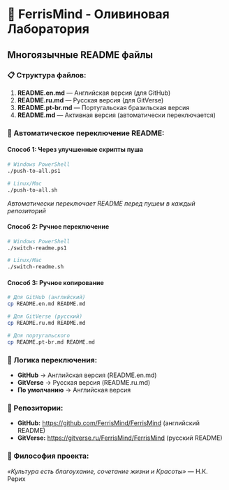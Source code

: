 # 🦀 FerrisMind - Оливиновая Лаборатория

## Многоязычные README файлы

### 📋 Структура файлов:

1. **README.en.md** — Английская версия (для GitHub)
2. **README.ru.md** — Русская версия (для GitVerse)
3. **README.pt-br.md** — Португальская бразильская версия
4. **README.md** — Активная версия (автоматически переключается)

### 🚀 Автоматическое переключение README:

#### Способ 1: Через улучшенные скрипты пуша

```bash
# Windows PowerShell
./push-to-all.ps1

# Linux/Mac
./push-to-all.sh
```

_Автоматически переключает README перед пушем в каждый репозиторий_

#### Способ 2: Ручное переключение

```bash
# Windows PowerShell
./switch-readme.ps1

# Linux/Mac
./switch-readme.sh
```

#### Способ 3: Ручное копирование

```bash
# Для GitHub (английский)
cp README.en.md README.md

# Для GitVerse (русский)
cp README.ru.md README.md

# Для португальского
cp README.pt-br.md README.md
```

### 📝 Логика переключения:

- **GitHub** → Английская версия (README.en.md)
- **GitVerse** → Русская версия (README.ru.md)
- **По умолчанию** → Английская версия

### 🔗 Репозитории:

- **GitHub:** https://github.com/FerrisMind/FerrisMind (английский README)
- **GitVerse:** https://gitverse.ru/FerrisMind/FerrisMind (русский README)

### 🎨 Философия проекта:

_«Культура есть благоухание, сочетание жизни и Красоты»_ — Н.К. Рерих
